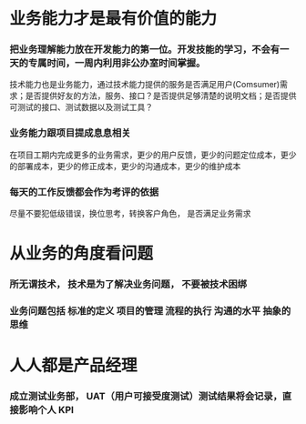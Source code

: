 # 业务能力才是最有价值的能力

### 把业务理解能力放在开发能力的第一位。开发技能的学习，不会有一天的专属时间，一周内利用非公办室时间掌握。

技术能力也是业务能力，通过技术能力提供的服务是否满足用户(Comsumer)需求；是否提供好友的方法，服务、接口？是否提供足够清楚的说明文档；是否提供可测试的接口、测试数据以及测试工具？

### 业务能力跟项目提成息息相关

在项目工期内完成更多的业务需求，更少的用户反馈，更少的问题定位成本，更少的部署成本，更少的修正成本，更少的沟通成本，更少的维护成本

### 每天的工作反馈都会作为考评的依据

尽量不要犯低级错误，换位思考，转换客户角色， 是否满足业务需求


# 从业务的角度看问题
 
### 所无谓技术， 技术是为了解决业务问题， 不要被技术困绑

### 业务问题包括 标准的定义  项目的管理  流程的执行  沟通的水平  抽象的思维  


# 人人都是产品经理

### 成立测试业务部， UAT（用户可接受度测试）测试结果将会记录，直接影响个人 KPI
